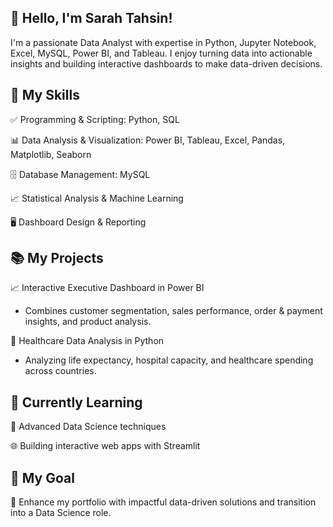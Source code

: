 ## 👋 Hello, I'm Sarah Tahsin!

I'm a passionate Data Analyst with expertise in Python, Jupyter Notebook, Excel, MySQL, Power BI, and Tableau. I enjoy turning data into actionable insights and building interactive dashboards to make data-driven decisions.

## 🚀 My Skills

  ✅ Programming & Scripting: Python, SQL

  📊 Data Analysis & Visualization: Power BI, Tableau, Excel, Pandas, Matplotlib, Seaborn

  🗄️ Database Management: MySQL

  📈 Statistical Analysis & Machine Learning

  🖥️ Dashboard Design & Reporting

## 📚 My Projects

  📈 Interactive Executive Dashboard in Power BI

  - Combines customer segmentation, sales performance, order & payment insights, and product analysis.

  🏥 Healthcare Data Analysis in Python

  - Analyzing life expectancy, hospital capacity, and healthcare spending across countries.

## 🌱 Currently Learning

  🧠 Advanced Data Science techniques

  🌐 Building interactive web apps with Streamlit

## 🎯 My Goal

🎯 Enhance my portfolio with impactful data-driven solutions and transition into a Data Science role.
<!--
**tsarahbd/tsarahbd** is a ✨ _special_ ✨ repository because its `README.md` (this file) appears on your GitHub profile.

Here are some ideas to get you started:

- 🔭 I’m currently working on ...
- 🌱 I’m currently learning ...
- 👯 I’m looking to collaborate on ...
- 🤔 I’m looking for help with ...
- 💬 Ask me about ...
- 📫 How to reach me: ...
- 😄 Pronouns: ...
- ⚡ Fun fact: ...
-->
